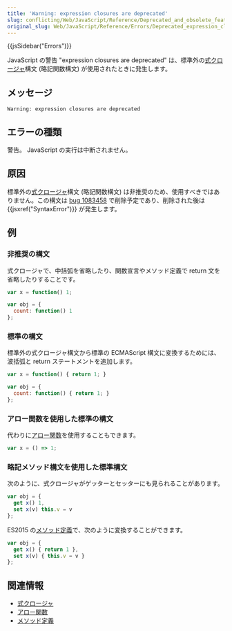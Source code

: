 ```yaml
---
title: 'Warning: expression closures are deprecated'
slug: conflicting/Web/JavaScript/Reference/Deprecated_and_obsolete_features
original_slug: Web/JavaScript/Reference/Errors/Deprecated_expression_closures
---
```


{{jsSidebar("Errors")}}

JavaScript の警告 "expression closures are deprecated" は、標準外の[式クロージャ](/ja/docs/Web/JavaScript/Reference/Operators/Expression_closures)構文 (略記関数構文) が使用されたときに発生します。

## メッセージ

```
Warning: expression closures are deprecated
```

## エラーの種類

警告。 JavaScript の実行は中断されません。

## 原因

標準外の[式クロージャ](/ja/docs/Web/JavaScript/Reference/Operators/Expression_closures)構文 (略記関数構文) は非推奨のため、使用すべきではありません。この構文は [bug 1083458](https://bugzilla.mozilla.org/show_bug.cgi?id=1083458) で削除予定であり、削除された後は {{jsxref("SyntaxError")}} が発生します。

## 例

### 非推奨の構文

式クロージャで、中括弧を省略したり、関数宣言やメソッド定義で return 文を省略したりすることです。

```js example-bad
var x = function() 1;

var obj = {
  count: function() 1
};
```

### 標準の構文

標準外の式クロージャ構文から標準の ECMAScript 構文に変換するためには、波括弧と return ステートメントを追加します。

```js example-good
var x = function() { return 1; }

var obj = {
  count: function() { return 1; }
};
```

### アロー関数を使用した標準の構文

代わりに[アロー関数](/ja/docs/Web/JavaScript/Reference/Functions/Arrow_functions)を使用することもできます。

```js example-good
var x = () => 1;
```

### 略記メソッド構文を使用した標準構文

次のように、式クロージャがゲッターとセッターにも見られることがあります。

```js example-bad
var obj = {
  get x() 1,
  set x(v) this.v = v
};
```

ES2015 の[メソッド定義](/ja/docs/Web/JavaScript/Reference/Functions/Method_definitions)で、次のように変換することができます。

```js example-good
var obj = {
  get x() { return 1 },
  set x(v) { this.v = v }
};
```

## 関連情報

- [式クロージャ](/ja/docs/Web/JavaScript/Reference/Operators/Expression_closures)
- [アロー関数](/ja/docs/Web/JavaScript/Reference/Functions/Arrow_functions)
- [メソッド定義](/ja/docs/Web/JavaScript/Reference/Functions/Method_definitions)
